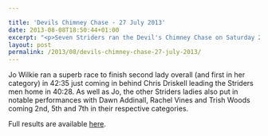 ```yaml
---

title: 'Devils Chimney Chase - 27 July 2013'
date: 2013-08-08T18:50:44+01:00
excerpt: "<p>Seven Striders ran the Devil's Chimney Chase on Saturday 27 July.</p>"
layout: post
permalink: /2013/08/devils-chimney-chase-27-july-2013/
---
```

Jo Wilkie ran a superb race to finish second lady overall (and first in her category) in 42:35 just coming in behind Chris Driskell leading the Striders men home in 40:28. As well as Jo, the other Striders ladies also put in notable performances with Dawn Addinall, Rachel Vines and Trish Woods coming 2nd, 5th and 7th in their respective categories.

Full results are available <a href="https://www.dbmax.co.uk/assets/results/1481/original/Devil_s_Chimney_Chase.html?1375117324" target="_blank" rel="nofollow">here</a>.